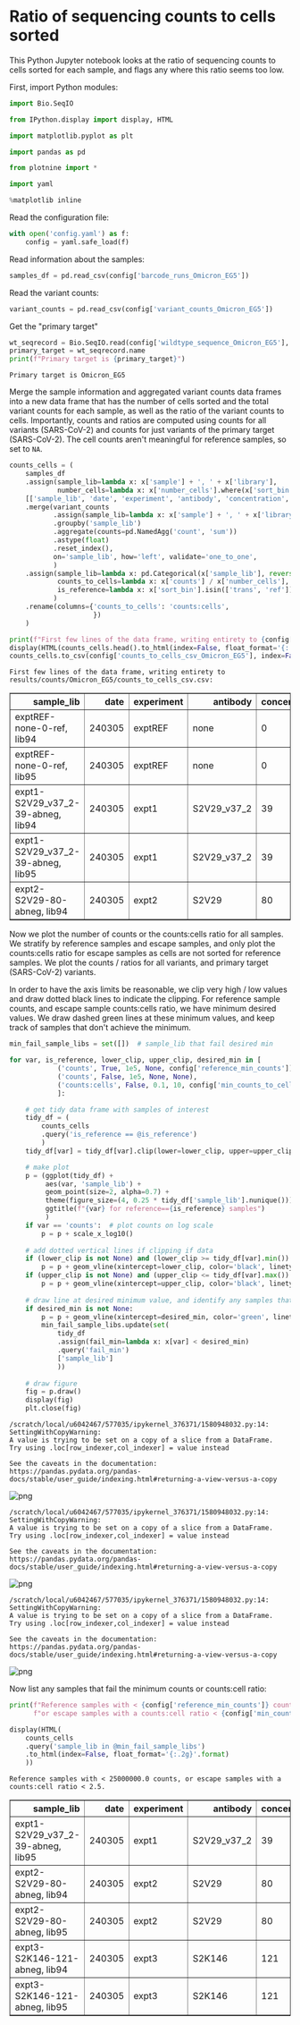 # Ratio of sequencing counts to cells sorted
This Python Jupyter notebook looks at the ratio of sequencing counts to cells sorted for each sample, and flags any where this ratio seems too low.

First, import Python modules:


```python
import Bio.SeqIO

from IPython.display import display, HTML

import matplotlib.pyplot as plt

import pandas as pd

from plotnine import *

import yaml

%matplotlib inline
```

Read the configuration file:


```python
with open('config.yaml') as f:
    config = yaml.safe_load(f)
```

Read information about the samples:


```python
samples_df = pd.read_csv(config['barcode_runs_Omicron_EG5'])
```

Read the variant counts:


```python
variant_counts = pd.read_csv(config['variant_counts_Omicron_EG5'])
```

Get the "primary target"


```python
wt_seqrecord = Bio.SeqIO.read(config['wildtype_sequence_Omicron_EG5'], 'fasta')
primary_target = wt_seqrecord.name
print(f"Primary target is {primary_target}")
```

    Primary target is Omicron_EG5


Merge the sample information and aggregated variant counts data frames into a new data frame that has the number of cells sorted and the total variant counts for each sample, as well as the ratio of the variant counts to cells.
Importantly, counts and ratios are computed using counts for all variants (SARS-CoV-2) and counts for just variants of the primary target (SARS-CoV-2).
The cell counts aren't meaningful for reference samples, so set to `NA`.


```python
counts_cells = (
    samples_df
    .assign(sample_lib=lambda x: x['sample'] + ', ' + x['library'],
            number_cells=lambda x: x['number_cells'].where(x['sort_bin'] != 'ref', pd.NA))
    [['sample_lib', 'date', 'experiment', 'antibody', 'concentration', 'sort_bin', 'number_cells']]
    .merge(variant_counts
           .assign(sample_lib=lambda x: x['sample'] + ', ' + x['library'])
           .groupby('sample_lib')
           .aggregate(counts=pd.NamedAgg('count', 'sum'))
           .astype(float)
           .reset_index(),
           on='sample_lib', how='left', validate='one_to_one',
           )
    .assign(sample_lib=lambda x: pd.Categorical(x['sample_lib'], reversed(x['sample_lib'].unique()), ordered=True),
            counts_to_cells=lambda x: x['counts'] / x['number_cells'],
            is_reference=lambda x: x['sort_bin'].isin(['trans', 'ref']),
           )
    .rename(columns={'counts_to_cells': 'counts:cells',
                     })
    )

print(f"First few lines of the data frame, writing entirety to {config['counts_to_cells_csv_Omicron_EG5']}:")
display(HTML(counts_cells.head().to_html(index=False, float_format='{:.2g}'.format)))
counts_cells.to_csv(config['counts_to_cells_csv_Omicron_EG5'], index=False, float_format='%.3g')
```

    First few lines of the data frame, writing entirety to results/counts/Omicron_EG5/counts_to_cells_csv.csv:



<table border="1" class="dataframe">
  <thead>
    <tr style="text-align: right;">
      <th>sample_lib</th>
      <th>date</th>
      <th>experiment</th>
      <th>antibody</th>
      <th>concentration</th>
      <th>sort_bin</th>
      <th>number_cells</th>
      <th>counts</th>
      <th>counts:cells</th>
      <th>is_reference</th>
    </tr>
  </thead>
  <tbody>
    <tr>
      <td>exptREF-none-0-ref, lib94</td>
      <td>240305</td>
      <td>exptREF</td>
      <td>none</td>
      <td>0</td>
      <td>ref</td>
      <td>NaN</td>
      <td>7.1e+07</td>
      <td>NaN</td>
      <td>True</td>
    </tr>
    <tr>
      <td>exptREF-none-0-ref, lib95</td>
      <td>240305</td>
      <td>exptREF</td>
      <td>none</td>
      <td>0</td>
      <td>ref</td>
      <td>NaN</td>
      <td>6.9e+07</td>
      <td>NaN</td>
      <td>True</td>
    </tr>
    <tr>
      <td>expt1-S2V29_v37_2-39-abneg, lib94</td>
      <td>240305</td>
      <td>expt1</td>
      <td>S2V29_v37_2</td>
      <td>39</td>
      <td>abneg</td>
      <td>2e+05</td>
      <td>1.1e+06</td>
      <td>5.4</td>
      <td>False</td>
    </tr>
    <tr>
      <td>expt1-S2V29_v37_2-39-abneg, lib95</td>
      <td>240305</td>
      <td>expt1</td>
      <td>S2V29_v37_2</td>
      <td>39</td>
      <td>abneg</td>
      <td>1.8e+05</td>
      <td>3.7e+04</td>
      <td>0.21</td>
      <td>False</td>
    </tr>
    <tr>
      <td>expt2-S2V29-80-abneg, lib94</td>
      <td>240305</td>
      <td>expt2</td>
      <td>S2V29</td>
      <td>80</td>
      <td>abneg</td>
      <td>3.5e+05</td>
      <td>5.4e+05</td>
      <td>1.5</td>
      <td>False</td>
    </tr>
  </tbody>
</table>


Now we plot the number of counts or the counts:cells ratio for all samples.
We stratify by reference samples and escape samples, and only plot the counts:cells ratio for escape samples as cells are not sorted for reference samples.
We plot the counts / ratios for all variants, and primary target (SARS-CoV-2) variants.

In order to have the axis limits be reasonable, we clip very high / low values and draw dotted black lines to indicate the clipping.
For reference sample counts, and escape sample counts:cells ratio, we have minimum desired values.
We draw dashed green lines at these minimum values, and keep track of samples that don't achieve the minimum.


```python
min_fail_sample_libs = set([])  # sample_lib that fail desired min

for var, is_reference, lower_clip, upper_clip, desired_min in [
            ('counts', True, 1e5, None, config['reference_min_counts']),
            ('counts', False, 1e5, None, None),
            ('counts:cells', False, 0.1, 10, config['min_counts_to_cells_ratio']),
            ]:

    # get tidy data frame with samples of interest
    tidy_df = (
        counts_cells
        .query('is_reference == @is_reference')
        )
    tidy_df[var] = tidy_df[var].clip(lower=lower_clip, upper=upper_clip).astype(float)

    # make plot
    p = (ggplot(tidy_df) +
         aes(var, 'sample_lib') +
         geom_point(size=2, alpha=0.7) +
         theme(figure_size=(4, 0.25 * tidy_df['sample_lib'].nunique())) +
         ggtitle(f"{var} for reference=={is_reference} samples")
         )
    if var == 'counts':  # plot counts on log scale
        p = p + scale_x_log10()
        
    # add dotted vertical lines if clipping if data
    if (lower_clip is not None) and (lower_clip >= tidy_df[var].min()):
        p = p + geom_vline(xintercept=lower_clip, color='black', linetype='dotted')
    if (upper_clip is not None) and (upper_clip <= tidy_df[var].max()):
        p = p + geom_vline(xintercept=upper_clip, color='black', linetype='dotted')
        
    # draw line at desired minimum value, and identify any samples that fail minimum
    if desired_min is not None:
        p = p + geom_vline(xintercept=desired_min, color='green', linetype='dashed')
        min_fail_sample_libs.update(set(
            tidy_df
            .assign(fail_min=lambda x: x[var] < desired_min)
            .query('fail_min')
            ['sample_lib']
            ))
    
    # draw figure
    fig = p.draw()
    display(fig)
    plt.close(fig)
```

    /scratch/local/u6042467/577035/ipykernel_376371/1580948032.py:14: SettingWithCopyWarning: 
    A value is trying to be set on a copy of a slice from a DataFrame.
    Try using .loc[row_indexer,col_indexer] = value instead
    
    See the caveats in the documentation: https://pandas.pydata.org/pandas-docs/stable/user_guide/indexing.html#returning-a-view-versus-a-copy



    
![png](counts_to_cells_ratio_Omicron_EG5_files/counts_to_cells_ratio_Omicron_EG5_13_1.png)
    


    /scratch/local/u6042467/577035/ipykernel_376371/1580948032.py:14: SettingWithCopyWarning: 
    A value is trying to be set on a copy of a slice from a DataFrame.
    Try using .loc[row_indexer,col_indexer] = value instead
    
    See the caveats in the documentation: https://pandas.pydata.org/pandas-docs/stable/user_guide/indexing.html#returning-a-view-versus-a-copy



    
![png](counts_to_cells_ratio_Omicron_EG5_files/counts_to_cells_ratio_Omicron_EG5_13_3.png)
    


    /scratch/local/u6042467/577035/ipykernel_376371/1580948032.py:14: SettingWithCopyWarning: 
    A value is trying to be set on a copy of a slice from a DataFrame.
    Try using .loc[row_indexer,col_indexer] = value instead
    
    See the caveats in the documentation: https://pandas.pydata.org/pandas-docs/stable/user_guide/indexing.html#returning-a-view-versus-a-copy



    
![png](counts_to_cells_ratio_Omicron_EG5_files/counts_to_cells_ratio_Omicron_EG5_13_5.png)
    


Now list any samples that fail the minimum counts or counts:cell ratio:


```python
print(f"Reference samples with < {config['reference_min_counts']} counts, "
      f"or escape samples with a counts:cell ratio < {config['min_counts_to_cells_ratio']}.")

display(HTML(
    counts_cells
    .query('sample_lib in @min_fail_sample_libs')
    .to_html(index=False, float_format='{:.2g}'.format)
    ))
```

    Reference samples with < 25000000.0 counts, or escape samples with a counts:cell ratio < 2.5.



<table border="1" class="dataframe">
  <thead>
    <tr style="text-align: right;">
      <th>sample_lib</th>
      <th>date</th>
      <th>experiment</th>
      <th>antibody</th>
      <th>concentration</th>
      <th>sort_bin</th>
      <th>number_cells</th>
      <th>counts</th>
      <th>counts:cells</th>
      <th>is_reference</th>
    </tr>
  </thead>
  <tbody>
    <tr>
      <td>expt1-S2V29_v37_2-39-abneg, lib95</td>
      <td>240305</td>
      <td>expt1</td>
      <td>S2V29_v37_2</td>
      <td>39</td>
      <td>abneg</td>
      <td>1.8e+05</td>
      <td>3.7e+04</td>
      <td>0.21</td>
      <td>False</td>
    </tr>
    <tr>
      <td>expt2-S2V29-80-abneg, lib94</td>
      <td>240305</td>
      <td>expt2</td>
      <td>S2V29</td>
      <td>80</td>
      <td>abneg</td>
      <td>3.5e+05</td>
      <td>5.4e+05</td>
      <td>1.5</td>
      <td>False</td>
    </tr>
    <tr>
      <td>expt2-S2V29-80-abneg, lib95</td>
      <td>240305</td>
      <td>expt2</td>
      <td>S2V29</td>
      <td>80</td>
      <td>abneg</td>
      <td>3.6e+05</td>
      <td>4e+03</td>
      <td>0.011</td>
      <td>False</td>
    </tr>
    <tr>
      <td>expt3-S2K146-121-abneg, lib94</td>
      <td>240305</td>
      <td>expt3</td>
      <td>S2K146</td>
      <td>121</td>
      <td>abneg</td>
      <td>7e+05</td>
      <td>1.6e+02</td>
      <td>0.00022</td>
      <td>False</td>
    </tr>
    <tr>
      <td>expt3-S2K146-121-abneg, lib95</td>
      <td>240305</td>
      <td>expt3</td>
      <td>S2K146</td>
      <td>121</td>
      <td>abneg</td>
      <td>6.8e+05</td>
      <td>5.5e+02</td>
      <td>0.0008</td>
      <td>False</td>
    </tr>
  </tbody>
</table>



```python

```
